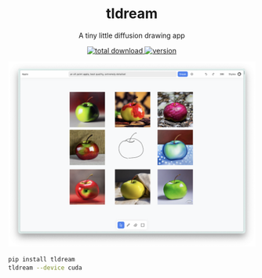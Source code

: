 <h1 align="center">tldream</h1>
<p align="center">A tiny little diffusion drawing app</p>

<p align="center">
  <a href="https://github.com/Sanster/tldream">
    <img alt="total download" src="https://pepy.tech/badge/tldream" />
  </a>
  <a href="https://pypi.org/project/tldream/">
    <img alt="version" src="https://img.shields.io/pypi/v/tldream" />
  </a>
</p>

![A screenshot of the tldream web app](https://github.com/Sanster/tldream-frontend/blob/tldream/assets/tldream.png)

```bash
pip install tldream
tldream --device cuda
```
